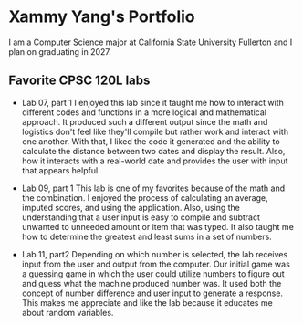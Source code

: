 # Xammy Yang's Portfolio

I am a Computer Science major at California State University Fullerton and I plan on graduating in 2027.


## Favorite CPSC 120L labs

* Lab 07, part 1 
  I enjoyed this lab since it taught me how to interact with different codes and functions in a more logical and mathematical approach. It produced such a different output since the math and logistics don't feel like they'll compile but rather work and interact with one another. With that, I liked the code it generated and the ability to calculate the distance between two dates and display the result. Also, how it interacts with a real-world date and provides the user with input that appears helpful.

* Lab 09, part 1
  This lab is one of my favorites because of the math and the combination. I enjoyed the process of calculating an average, imputed scores, and using the application. Also, using the understanding that a user input is easy to compile and subtract unwanted to unneeded amount or item that was typed. It also taught me how to determine the greatest and least sums in a set of numbers.

* Lab 11, part2
  Depending on which number is selected, the lab receives input from the user and output from the computer. Our initial game was a guessing game in which the user could utilize numbers to figure out and guess what the machine produced number was. It used both the concept of number difference and user input to generate a response. This makes me appreciate and like the lab because it educates me about random variables.
